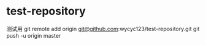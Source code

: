 # test-repository
测试用
git remote add origin git@github.com:wycyc123/test-repository.git
git push -u origin master
